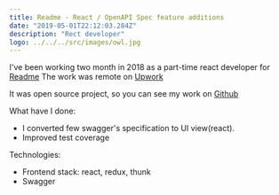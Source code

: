 ```yaml
---
title: Readme - React / OpenAPI Spec feature additions
date: "2019-05-01T22:12:03.284Z"
description: "Rect developer"
logo: ../../../src/images/owl.jpg
---
```

I've been working two month in 2018 as a part-time react developer for [Readme](https://readme.com/)
The work was remote on [Upwork](https://www.upwork.com/freelancers/~013620cf796bcd85ee)

It was open source project, so you can see my work on [Github](https://github.com/readmeio/api-explorer/commits?author=nadalfederer)

What have I done:
*   I converted few swagger's specification to UI view(react).
*   Improved test coverage


Technologies:
*   Frontend stack: react, redux, thunk
*   Swagger
